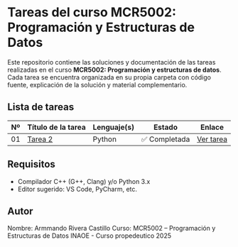 # Tareas del curso MCR5002: Programación y Estructuras de Datos

Este repositorio contiene las soluciones y documentación de las tareas realizadas en el curso **MCR5002: Programación y estructuras de datos**. Cada tarea se encuentra organizada en su propia carpeta con código fuente, explicación de la solución y material complementario.

## Lista de tareas


| Nº  | Título de la tarea                          | Lenguaje(s) | Estado        | Enlace                       |
| --- | ------------------------------------------- | ----------- | ------------- | ---------------------------- |
| 01  | [Tarea 2](Tareas/tarea_02) | Python           | ✅ Completada | [Ver tarea](Tareas/tarea_02) |

## Requisitos
- Compilador C++ (G++, Clang) y/o Python 3.x
- Editor sugerido: VS Code, PyCharm, etc.

## Autor
Nombre: Armmando Rivera Castillo
Curso: MCR5002 – Programación y Estructuras de Datos
INAOE - Curso propedeutico 2025